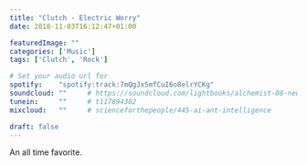 ```yaml
---
title: "Clutch - Electric Worry"
date: 2018-11-03T16:12:47+01:00

featuredImage: ""
categories: ['Music']
tags: ['Clutch', 'Rock']

# Set your audio url for
spotify:    "spotify:track:7mQgJx5mfCuI6o8elrYCKg"
soundcloud: ""     # https://soundcloud.com/lightbooks/alchemist-08-new-world-order-snip
tunein:     ""     # t117894382
mixcloud:   ""     # scienceforthepeople/445-ai-ant-intelligence

draft: false
---
```


An all time favorite.
